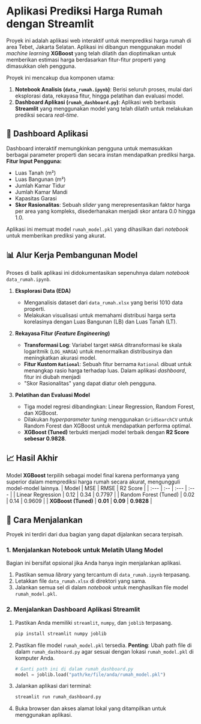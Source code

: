 # Aplikasi Prediksi Harga Rumah dengan Streamlit

Proyek ini adalah aplikasi web interaktif untuk memprediksi harga rumah di area Tebet, Jakarta Selatan. Aplikasi ini dibangun menggunakan model *machine learning* **XGBoost** yang telah dilatih dan dioptimalkan untuk memberikan estimasi harga berdasarkan fitur-fitur properti yang dimasukkan oleh pengguna.

Proyek ini mencakup dua komponen utama:
1.  **Notebook Analisis (`data_rumah.ipynb`)**: Berisi seluruh proses, mulai dari eksplorasi data, rekayasa fitur, hingga pelatihan dan evaluasi model.
2.  **Dashboard Aplikasi (`rumah_dashboard.py`)**: Aplikasi web berbasis **Streamlit** yang menggunakan model yang telah dilatih untuk melakukan prediksi secara *real-time*.

## 🚀 Dashboard Aplikasi
Dashboard interaktif memungkinkan pengguna untuk memasukkan berbagai parameter properti dan secara instan mendapatkan prediksi harga.
**Fitur Input Pengguna:**

  * Luas Tanah (m²)
  * Luas Bangunan (m²)
  * Jumlah Kamar Tidur
  * Jumlah Kamar Mandi
  * Kapasitas Garasi
  * **Skor Rasionalitas**: Sebuah *slider* yang merepresentasikan faktor harga per area yang kompleks, disederhanakan menjadi skor antara 0.0 hingga 1.0.

Aplikasi ini memuat model `rumah_model.pkl` yang dihasilkan dari *notebook* untuk memberikan prediksi yang akurat.
## 📊 Alur Kerja Pembangunan Model
Proses di balik aplikasi ini didokumentasikan sepenuhnya dalam *notebook* `data_rumah.ipynb`.
1.  **Eksplorasi Data (EDA)**
      * Menganalisis dataset dari `data_rumah.xlsx` yang berisi 1010 data properti.
      * Melakukan visualisasi untuk memahami distribusi harga serta korelasinya dengan Luas Bangunan (LB) dan Luas Tanah (LT).

2.  **Rekayasa Fitur (*Feature Engineering*)**
      * **Transformasi Log**: Variabel target `HARGA` ditransformasi ke skala logaritmik (`LOG_HARGA`) untuk menormalkan distribusinya dan meningkatkan akurasi model.
      * **Fitur Kustom `Rational`**: Sebuah fitur bernama `Rational` dibuat untuk menangkap rasio harga terhadap luas. Dalam aplikasi *dashboard*, fitur ini diubah menjadi
      * "Skor Rasionalitas" yang dapat diatur oleh pengguna.

3.  **Pelatihan dan Evaluasi Model**
      * Tiga model regresi dibandingkan: Linear Regression, Random Forest, dan XGBoost.
      * Dilakukan *hyperparameter tuning* menggunakan `GridSearchCV` untuk Random Forest dan XGBoost untuk mendapatkan performa optimal.
      * **XGBoost (Tuned)** terbukti menjadi model terbaik dengan **R2 Score sebesar 0.9828**.

## 📈 Hasil Akhir
Model **XGBoost** terpilih sebagai model final karena performanya yang superior dalam memprediksi harga rumah secara akurat, mengungguli model-model lainnya.
| Model | MSE | RMSE | R2 Score |
| :--- | :-- | :--- | :--- |
| Linear Regression | 0.12 | 0.34 | 0.7797 |
| Random Forest (Tuned) | 0.02 | 0.14 | 0.9609 |
| **XGBoost (Tuned)** | **0.01** | **0.09** | **0.9828** |

## 🚀 Cara Menjalankan
Proyek ini terdiri dari dua bagian yang dapat dijalankan secara terpisah.
### 1\. Menjalankan Notebook untuk Melatih Ulang Model

Bagian ini bersifat opsional jika Anda hanya ingin menjalankan aplikasi.
1.  Pastikan semua *library* yang tercantum di `data_rumah.ipynb` terpasang.
2.  Letakkan file `data_rumah.xlsx` di direktori yang sama.
3.  Jalankan semua sel di dalam *notebook* untuk menghasilkan file model `rumah_model.pkl`.

### 2\. Menjalankan Dashboard Aplikasi Streamlit
1.  Pastikan Anda memiliki `streamlit`, `numpy`, dan `joblib` terpasang.
    ```bash
    pip install streamlit numpy joblib
    ```
2.  Pastikan file model `rumah_model.pkl` tersedia. **Penting**: Ubah path file di dalam `rumah_dashboard.py` agar sesuai dengan lokasi `rumah_model.pkl` di komputer Anda.
    ```python
    # Ganti path ini di dalam rumah_dashboard.py
    model = joblib.load("path/ke/file/anda/rumah_model.pkl") 
    ```
3.  Jalankan aplikasi dari terminal:
    ```bash
    streamlit run rumah_dashboard.py
    ```
4.  Buka browser dan akses alamat lokal yang ditampilkan untuk menggunakan aplikasi.
